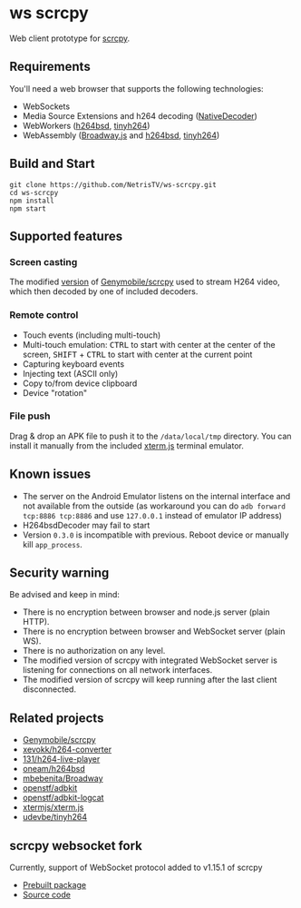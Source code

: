 # ws scrcpy

Web client prototype for [scrcpy](https://github.com/Genymobile/scrcpy).

## Requirements

You'll need a web browser that supports the following technologies:
* WebSockets
* Media Source Extensions and h264 decoding ([NativeDecoder](/src/decoder/NativeDecoder.ts))
* WebWorkers ([h264bsd](/src/decoder/H264bsdDecoder.ts), [tinyh264](/src/decoder/Tinyh264Decoder.ts))
* WebAssembly  ([Broadway.js](/src/decoder/BroadwayDecoder.ts) and [h264bsd](/src/decoder/H264bsdDecoder.ts), [tinyh264](/src/decoder/Tinyh264Decoder.ts))

## Build and Start

```shell
git clone https://github.com/NetrisTV/ws-scrcpy.git
cd ws-scrcpy
npm install
npm start
```

## Supported features

### Screen casting
The modified [version](https://github.com/NetrisTV/scrcpy/tree/feature/websocket-v1.15.x) of [Genymobile/scrcpy](https://github.com/Genymobile/scrcpy) used to stream H264 video, which then decoded by one of included decoders.

### Remote control
* Touch events (including multi-touch)
* Multi-touch emulation: <kbd>CTRL</kbd> to start with center at the center of the screen, <kbd>SHIFT</kbd> + <kbd>CTRL</kbd> to start with center at the current point
* Capturing keyboard events
* Injecting text (ASCII only)
* Copy to/from device clipboard
* Device "rotation"

### File push
Drag & drop an APK file to push it to the `/data/local/tmp` directory. You can install it manually from the included [xterm.js](https://github.com/xtermjs/xterm.js) terminal emulator.

## Known issues

* The server on the Android Emulator listens on the internal interface and not available from the outside (as workaround you can do `adb forward tcp:8886 tcp:8886` and use `127.0.0.1` instead of emulator IP address)
* H264bsdDecoder may fail to start
* Version `0.3.0` is incompatible with previous. Reboot device or manually kill `app_process`.

## Security warning
Be advised and keep in mind:
* There is no encryption between browser and node.js server (plain HTTP).
* There is no encryption between browser and WebSocket server (plain WS).
* There is no authorization on any level.
* The modified version of scrcpy with integrated WebSocket server is listening for connections on all network interfaces.
* The modified version of scrcpy will keep running after the last client disconnected.

## Related projects
* [Genymobile/scrcpy](https://github.com/Genymobile/scrcpy)
* [xevokk/h264-converter](https://github.com/xevokk/h264-converter)
* [131/h264-live-player](https://github.com/131/h264-live-player)
* [oneam/h264bsd](https://github.com/oneam/h264bsd)
* [mbebenita/Broadway](https://github.com/mbebenita/Broadway)
* [openstf/adbkit](https://github.com/openstf/adbkit)
* [openstf/adbkit-logcat](https://github.com/openstf/adbkit-logcat)
* [xtermjs/xterm.js](https://github.com/xtermjs/xterm.js)
* [udevbe/tinyh264](https://github.com/udevbe/tinyh264)

## scrcpy websocket fork

Currently, support of WebSocket protocol added to v1.15.1 of scrcpy
* [Prebuilt package](/src/public/scrcpy-server.jar)
* [Source code](https://github.com/NetrisTV/scrcpy/tree/feature/websocket-v1.15.x)
